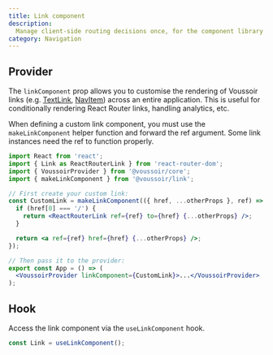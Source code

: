 ```yaml
---
title: Link component
description:
  Manage client-side routing decisions once, for the component library.
category: Navigation
---
```


## Provider

The `linkComponent` prop allows you to customise the rendering of Voussoir links
(e.g. [TextLink](/package/link/text-link), [NavItem](/package/nav-list)) across
an entire application. This is useful for conditionally rendering React Router
links, handling analytics, etc.

When defining a custom link component, you must use the `makeLinkComponent`
helper function and forward the ref argument. Some link instances need the ref
to function properly.

```jsx
import React from 'react';
import { Link as ReactRouterLink } from 'react-router-dom';
import { VoussoirProvider } from '@voussoir/core';
import { makeLinkComponent } from '@voussoir/link';

// First create your custom link:
const CustomLink = makeLinkComponent(({ href, ...otherProps }, ref) => {
  if (href[0] === '/') {
    return <ReactRouterLink ref={ref} to={href} {...otherProps} />;
  }

  return <a ref={ref} href={href} {...otherProps} />;
});

// Then pass it to the provider:
export const App = () => (
  <VoussoirProvider linkComponent={CustomLink}>...</VoussoirProvider>
);
```

## Hook

Access the link component via the `useLinkComponent` hook.

```jsx
const Link = useLinkComponent();
```
